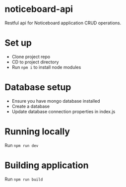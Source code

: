 # noticeboard-api

Restful api for Noticeboard application CRUD operations.

# Set up

- Clone project repo
- CD to project directory
- Run `npm i` to install node modules

# Database setup

- Ensure you have mongo database installed
- Create a database
- Update database connection properties in index.js

# Running locally

Run `npm run dev`

# Building application

Run `npm run build`
